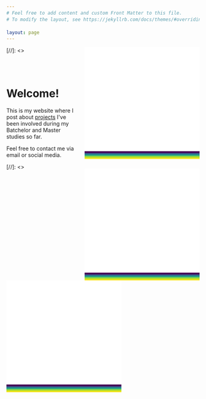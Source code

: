 ```yaml
---
# Feel free to add content and custom Front Matter to this file.
# To modify the layout, see https://jekyllrb.com/docs/themes/#overriding-theme-defaults

layout: page
---
```


[//]: <> <img src="/assets/conv_23.gif" width="300" style="float: right; margin-left: 25px; margin-bottom: 25px;"/>
<img src="/assets/conv_23.gif" width="300" align="right"/>

<br />
<br />

# Welcome!


This is my website where I post about [projects](/projects/) I've been involved during my Batchelor and Master studies so far.

Feel free to contact me via email or social media.

[//]: <> <img src="/assets/conv_23.gif" width="300"/>
